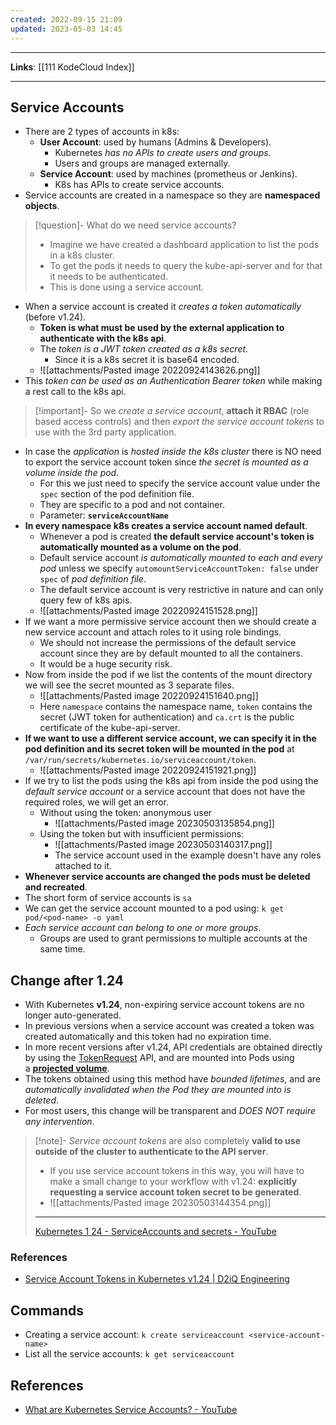 ```yaml
---
created: 2022-09-15 21:09
updated: 2023-05-03 14:45
---
```

---
**Links**: [[111 KodeCloud Index]]

---
## Service Accounts
- There are 2 types of accounts in k8s:
	- **User Account**: used by humans (Admins & Developers).
		- Kubernetes *has no APIs to create users and groups*.
		- Users and groups are managed externally.
	- **Service Account**: used by machines (prometheus or Jenkins).
		- K8s has APIs to create service accounts.
- Service accounts are created in a namespace so they are **namespaced objects**.

> [!question]- What do we need service accounts?
> - Imagine we have created a dashboard application to list the pods in a k8s cluster. 
> - To get the pods it needs to query the kube-api-server and for that it needs to be authenticated.
> - This is done using a service account.

- When a service account is created it *creates a token automatically* (before v1.24).
	- **Token is what must be used by the external application to authenticate with the k8s api**.
	- The *token is a JWT token created as a k8s secret*.
		- Since it is a k8s secret it is base64 encoded.
	- ![[attachments/Pasted image 20220924143626.png]]
- This *token can be used as an Authentication Bearer token* while making a rest call to the k8s api.

> [!important]- So we *create a service account*, **attach it RBAC** (role based access controls) and then *export the service account tokens* to use with the 3rd party application.

- In case the *application* is *hosted inside the k8s cluster* there is NO need to export the service account token since *the secret is mounted as a volume inside the pod*.
	- For this we just need to specify the service account value under the `spec` section of the pod definition file.
	- They are specific to a pod and not container.
	- Parameter: **`serviceAccountName`**
- **In every namespace k8s creates a service account named default**.
	- Whenever a pod is created **the default service account's token is automatically mounted as a volume on the pod**.
	- Default service account *is automatically mounted to each and every pod* unless we specify `automountServiceAccountToken: false` under `spec` of *pod definition file*.
	- The default service account is very restrictive in nature and can only query few of k8s apis.
	- ![[attachments/Pasted image 20220924151528.png]]
- If we want a more permissive service account then we should create a new service account and attach roles to it using role bindings.
	- We should not increase the permissions of the default service account since they  are by default mounted to all the containers. 
	- It would be a huge security risk.
- Now from inside the pod if we list the contents of the mount directory we will see the secret mounted as 3 separate files.
	- ![[attachments/Pasted image 20220924151640.png]]
	- Here `namespace` contains the namespace name, `token` contains the secret (JWT token for authentication) and `ca.crt` is the public certificate of the kube-api-server.
- **If we want to use a different service account, we can specify it in the pod definition and its secret token will be mounted in the pod** at `/var/run/secrets/kubernetes.io/serviceaccount/token`.
	- ![[attachments/Pasted image 20220924151921.png]]
- If we try to list the pods using the k8s api from inside the pod using the *default service account* or a service account that does not have the required roles, we will get an error.
	- Without using the token: anonymous user
		- ![[attachments/Pasted image 20230503135854.png]]
	- Using the token but with insufficient permissions:
		- ![[attachments/Pasted image 20230503140317.png]]
		- The service account used in the example doesn't have any roles attached to it.
- **Whenever service accounts are changed the pods must be deleted and recreated**.
- The short form of service accounts is `sa`
- We can get the service account mounted to a pod using: `k get pod/<pod-name> -o yaml`
- *Each service account can belong to one or more groups*.
	- Groups are used to grant permissions to multiple accounts at the same time.

## Change after 1.24
- With Kubernetes **v1.24**, non-expiring service account tokens are no longer auto-generated.
- In previous versions when a service account was created a token was created automatically and this token had no expiration time.
- In more recent versions after v1.24, API credentials are obtained directly by using the [TokenRequest](https://kubernetes.io/docs/reference/kubernetes-api/authentication-resources/token-request-v1/) API, and are mounted into Pods using a **[projected volume](https://kubernetes.io/docs/reference/access-authn-authz/service-accounts-admin/#bound-service-account-token-volume)**. 
- The tokens obtained using this method have *bounded lifetimes*, and are *automatically invalidated when the Pod they are mounted into is deleted*.
- For most users, this change will be transparent and *DOES NOT require any intervention*.

> [!note]- *Service account tokens* are also completely **valid to use outside of the cluster to authenticate to the API server**. 
> - If you use service account tokens in this way, you will have to make a small change to your workflow with v1.24: **explicitly requesting a service account token secret to be generated**.
> - ![[attachments/Pasted image 20230503144354.png]]
> ---
> [Kubernetes 1 24 - ServiceAccounts and secrets - YouTube](https://www.youtube.com/watch?v=vk0EIznJJe0)

### References
- [Service Account Tokens in Kubernetes v1.24 | D2iQ Engineering](https://eng.d2iq.com/blog/service-account-tokens-in-kubernetes-v1.24/)

## Commands
- Creating a service account: `k create serviceaccount <service-account-name>`
- List all the service accounts: `k get serviceaccount`

## References
- [What are Kubernetes Service Accounts? - YouTube](https://www.youtube.com/watch?v=uoLXbrGdLRE)